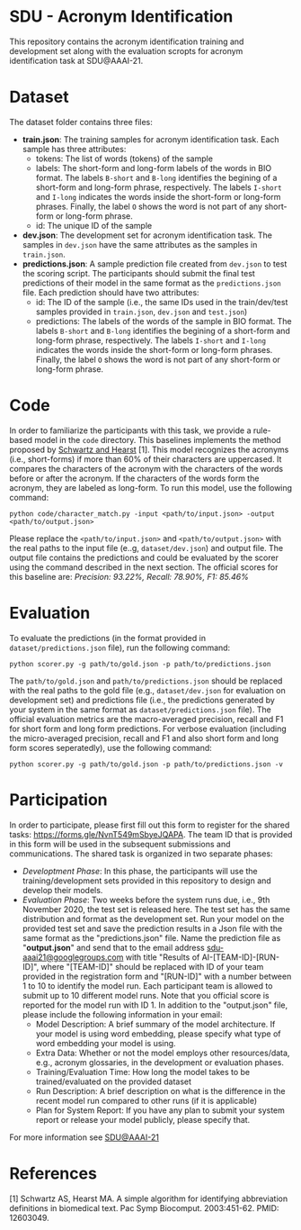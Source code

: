 # SDU - Acronym Identification

This repository contains the acronym identification training and development set along with the evaluation scropts for acronym identification task at SDU@AAAI-21.

# Dataset

The dataset folder contains three files:

- **train.json**: The training samples for acronym identification task. Each sample has three attributes:
  - tokens: The list of words (tokens) of the sample
  - labels: The short-form and long-form labels of the words in BIO format. The labels `B-short` and `B-long` identifies the begining of a short-form and long-form phrase, respectively. The labels `I-short` and `I-long` indicates the words inside the short-form or long-form phrases. Finally, the label `O` shows the word is not part of any short-form or long-form phrase. 
  - id: The unique ID of the sample
- **dev.json**: The development set for acronym identification task. The samples in `dev.json` have the same attributes as the samples in `train.json`.
- **predictions.json**: A sample prediction file created from `dev.json` to test the scoring script. The participants should submit the final test predictions of their model in the same format as the `predictions.json` file. Each prediction should have two attributes:
  - id: The ID of the sample (i.e., the same IDs used in the train/dev/test samples provided in `train.json`, `dev.json` and `test.json`) 
  - predictions: The labels of the words of the sample in BIO format. The labels `B-short` and `B-long` identifies the begining of a short-form and long-form phrase, respectively. The labels `I-short` and `I-long` indicates the words inside the short-form or long-form phrases. Finally, the label `O` shows the word is not part of any short-form or long-form phrase.

# Code
In order to familiarize the participants with this task, we provide a rule-based model in the `code` directory. This baselines implements the method proposed by [Schwartz and Hearst](http://psb.stanford.edu/psb-online/proceedings/psb03/schwartz.pdf) [1]. This model recognizes the acronyms (i.e., short-forms) if more than 60% of their characters are uppercased. It compares the characters of the acronym with the characters of the words before or after the acronym. If the characters of the words form the acronym, they are labeled as long-form. To run this model, use the following command:

`python code/character_match.py -input <path/to/input.json> -output <path/to/output.json>`

Please replace the `<path/to/input.json>` and `<path/to/output.json>` with the real paths to the input file (e..g, `dataset/dev.json`) and output file. The output file contains the predictions and could be evaluated by the scorer using the command described in the next section. The official scores for this baseline are: *Precision: 93.22%, Recall: 78.90%, F1: 85.46%*
  
# Evaluation

To evaluate the predictions (in the format provided in `dataset/predictions.json` file), run the following command:

`python scorer.py -g path/to/gold.json -p path/to/predictions.json`

The `path/to/gold.json` and `path/to/predictions.json` should be replaced with the real paths to the gold file (e.g., `dataset/dev.json` for evaluation on development set) and predictions file (i.e., the predictions generated by your system in the same format as `dataset/predictions.json` file). The official evaluation metrics are the macro-averaged precision, recall and F1 for short form and long form predictions. For verbose evaluation (including the micro-averaged precision, recall and F1 and also short form and long form scores seperatedly), use the following command:

`python scorer.py -g path/to/gold.json -p path/to/predictions.json -v`

# Participation

In order to participate, please first fill out this form to register for the shared tasks: https://forms.gle/NvnT549mSbyeJQAPA. The team ID that is provided in this form will be used in the subsequent submissions and communications. The shared task is organized in two separate phases:
- *Developtment Phase*: In this phase, the participants will use the training/development sets provided in this repository to design and develop their models. 
- *Evaluation Phase*: Two weeks before the system runs due, i.e., 9th November 2020, the test set is released here. The test set has the same distribution and format as the development set. Run your model on the provided test set and save the prediction results in a Json file with the same format as the "predictions.json" file. Name the prediction file as "**output.json**" and send that to the email address sdu-aaai21@googlegroups.com with title "Results of AI-[TEAM-ID]-[RUN-ID]", where "[TEAM-ID]" should be replaced with ID of your team provided in the registration form and "[RUN-ID]" with a number between 1 to 10 to identify the model run. Each participant team is allowed to submit up to 10 different model runs. Note that you official score is reported for the model run with ID 1. In addition to the "output.json" file, please include the following information in your email:
    - Model Description: A brief summary of the model architecture. If your model is using word embedding, please specify what type of word embedding your model is using.
    - Extra Data: Whether or not the model employs other resources/data, e.g., acronym glossaries, in the development or evaluation phases.
    - Training/Evaluation Time: How long the model takes to be trained/evaluated on the provided dataset
    - Run Description: A brief description on what is the difference in the recent model run compared to other runs (if it is applicable)
    - Plan for System Report: If you have any plan to submit your system report or release your model publicly, please specify that.

For more information see [SDU@AAAI-21](https://sites.google.com/view/sdu-aaai21/home)

# References
[1] Schwartz AS, Hearst MA. A simple algorithm for identifying abbreviation definitions in biomedical text. Pac Symp Biocomput. 2003:451-62. PMID: 12603049.
